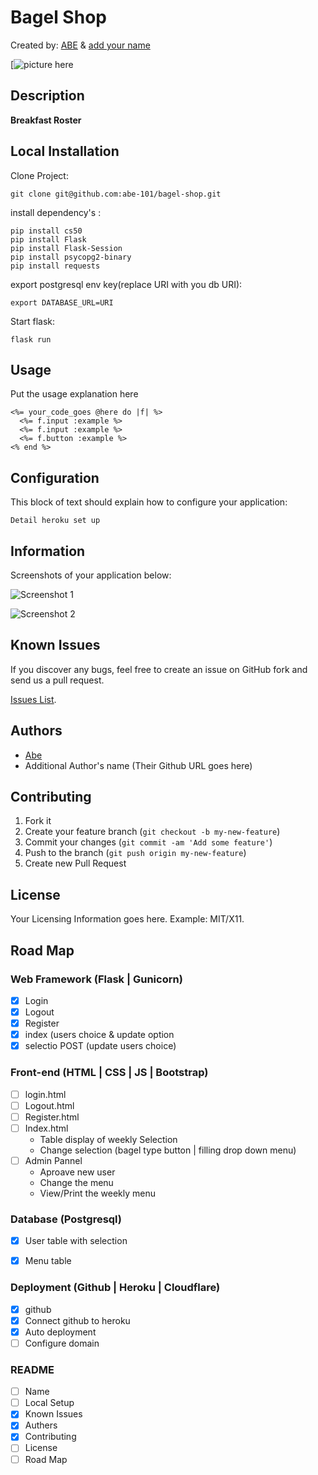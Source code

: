 # Bagel Shop
<!-- If you'd like to use a logo instead uncomment this code and remove the text above this line

  ![Logo](URL to logo img file goes here)

-->

Created by: [ABE](https://habet.dev/about) & [add your name](link)

[![picture here]()

## Description
**Breakfast Roster** 

## Local Installation


Clone Project:

```console
git clone git@github.com:abe-101/bagel-shop.git
```

install dependency's :

```console
pip install cs50
pip install Flask
pip install Flask-Session
pip install psycopg2-binary
pip install requests
```

export postgresql env key(replace URI with you db URI):

```console
export DATABASE_URL=URI
```

Start flask:
```console
flask run
```


## Usage

Put the usage explanation here

```erb
<%= your_code_goes @here do |f| %>
  <%= f.input :example %>
  <%= f.input :example %>
  <%= f.button :example %>
<% end %>
```


## Configuration

This block of text should explain how to configure your application:

`Detail heroku set up`


## Information

Screenshots of your application below:

![Screenshot 1](http://placekitten.com/400/300)

![Screenshot 2](http://placekitten.com/400/300)



## Known Issues

If you discover any bugs, feel free to create an issue on GitHub fork and
send us a pull request.

[Issues List](https://github.com/abe-101/bagel-shop/issues).

## Authors

* [Abe](https:github.com/abe-101)
* Additional Author's name (Their Github URL goes here)
	

## Contributing

1. Fork it
2. Create your feature branch (`git checkout -b my-new-feature`)
3. Commit your changes (`git commit -am 'Add some feature'`)
4. Push to the branch (`git push origin my-new-feature`)
5. Create new Pull Request


## License

Your Licensing Information goes here. Example: MIT/X11.

## Road Map

### Web Framework (Flask | Gunicorn)
- [x] Login
- [x] Logout
- [x] Register
- [x] index (users choice & update option
- [x] selectio POST (update users choice)

### Front-end (HTML | CSS | JS | Bootstrap)
- [ ] login.html
- [ ] Logout.html
- [ ] Register.html
- [ ] Index.html
	* Table display of weekly Selection 
	* Change selection (bagel type button | filling drop down menu)
- [ ] Admin Pannel
	* Aproave new user
	* Change the menu
	* View/Print the weekly menu


### Database (Postgresql)
- [x] User table with selection
- [x] Menu table


### Deployment (Github | Heroku | Cloudflare)
- [x] github
- [x] Connect github to heroku
- [x] Auto deployment
- [ ] Configure domain

### README
- [ ] Name
- [ ] Local Setup
- [x] Known Issues
- [x] Authers
- [x] Contributing
- [ ] License
- [ ] Road Map
